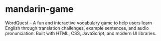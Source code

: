 # mandarin-game
WordQuest – A fun and interactive vocabulary game to help users learn English through translation challenges, example sentences, and audio pronunciation. Built with HTML, CSS, JavaScript, and modern UI libraries.
